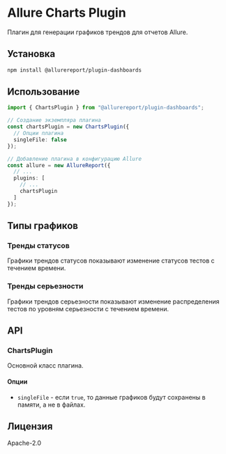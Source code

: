 # Allure Charts Plugin

Плагин для генерации графиков трендов для отчетов Allure.

## Установка

```bash
npm install @allurereport/plugin-dashboards
```

## Использование

```typescript
import { ChartsPlugin } from "@allurereport/plugin-dashboards";

// Создание экземпляра плагина
const chartsPlugin = new ChartsPlugin({
  // Опции плагина
  singleFile: false
});

// Добавление плагина в конфигурацию Allure
const allure = new AllureReport({
  // ...
  plugins: [
    // ...
    chartsPlugin
  ]
});
```

## Типы графиков

### Тренды статусов

Графики трендов статусов показывают изменение статусов тестов с течением времени.

### Тренды серьезности

Графики трендов серьезности показывают изменение распределения тестов по уровням серьезности с течением времени.

## API

### ChartsPlugin

Основной класс плагина.

#### Опции

- `singleFile` - если `true`, то данные графиков будут сохранены в памяти, а не в файлах.

## Лицензия

Apache-2.0 